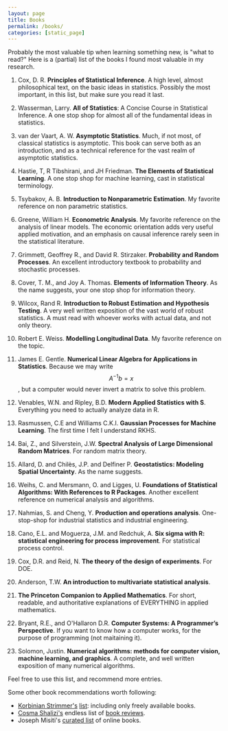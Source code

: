 ```yaml
---
layout: page
title: Books
permalink: /books/
categories: [static_page]
---
```


Probably the most valuable tip when learning something new, is "what to read?"
Here is a (partial) list of the books I found most valuable in my research.

1. Cox, D. R. __Principles of Statistical Inference__. 
A high level, almost philosophical text, on the basic ideas in statistics. Possibly the most important, in this list, but make sure you read it last. 

2. Wasserman, Larry. __All of Statistics__: A Concise Course in Statistical Inference. 
A one stop shop for almost all of the fundamental ideas in statistics.

3. van der Vaart, A. W. __Asymptotic Statistics__. 
Much, if not most, of classical statistics is asymptotic. 
This book can serve both as an introduction, and as a technical reference for the vast realm of asymptotic statistics.

4. Hastie, T, R Tibshirani, and JH Friedman. __The Elements of Statistical Learning__. 
A one stop shop for machine learning, cast in statistical terminology.

5. Tsybakov, A. B. __Introduction to Nonparametric Estimation__. 
My favorite reference on non parametric statistics.

6. Greene, William H. __Econometric Analysis__. 
My favorite reference on the analysis of linear models. 
The economic orientation adds very useful applied motivation, and an emphasis on causal inference rarely seen in the statistical literature.

8. Grimmett, Geoffrey R., and David R. Stirzaker. __Probability and Random Processes__. 
An excellent introductory textbook to probability and stochastic processes.

9. Cover, T. M., and Joy A. Thomas. __Elements of Information Theory__. 
As the name suggests, your one stop shop for information theory.

10. Wilcox, Rand R. __Introduction to Robust Estimation and Hypothesis Testing__. 
A very well written exposition of the vast world of robust statistics. 
A must read with whoever works with actual data, and not only theory. 

11. Robert E. Weiss. __Modelling Longitudinal Data__. My favorite reference on the topic. 

12. James E. Gentle. __Numerical Linear Algebra for Applications in Statistics__. Because we may write $$A^{-1}b=x$$, but a computer would never invert a matrix to solve this problem. 

13. Venables, W.N. and Ripley, B.D. __Modern Applied Statistics with S__. Everything you need to actually analyze data in R. 

14. Rasmussen, C.E and Williams C.K.I. __Gaussian Processes for Machine Learning__. The first time I felt I understand RKHS.

15. Bai, Z., and Silverstein, J.W. __Spectral Analysis of Large Dimensional Random Matrices__. For random matrix theory.

16. Allard, D. and Chilès, J.P. and Delfiner P. __Geostatistics: Modeling Spatial Uncertainty__. As the name suggests.

17. Weihs, C. and Mersmann, O. and Ligges, U. __Foundations of Statistical Algorithms: With References to R Packages__. Another excellent reference on numerical analysis and algorithms.

18. Nahmias, S. and Cheng, Y. __Production and operations analysis__. One-stop-shop for industrial statistics and industrial engineering.

19. Cano, E.L. and Moguerza, J.M. and Redchuk, A. __Six sigma with R: statistical engineering for process improvement__. For statistical process control.

20. Cox, D.R. and Reid, N. __The theory of the design of experiments__. For DOE.

21. Anderson, T.W. __An introduction to multivariate statistical analysis__.

22. __The Princeton Companion to Applied Mathematics__. For short, readable, and authoritative explanations of EVERYTHING in applied mathematics. 

23. Bryant, R.E., and O'Hallaron D.R. __Computer Systems: A Programmer’s Perspective__. If you want to know how a computer works, for the purpose of programming (not maitaining it). 

24. Solomon, Justin. __Numerical algorithms: methods for computer vision, machine learning, and graphics__. A complete, and well written exposition of many numerical algorithms. 

Feel free to use this list, and recommend more entries.

Some other book recommendations worth following:

- [Korbinian Strimmer's](http://strimmerlab.org/korbinian.html) [list](http://strimmerlab.org/notes/textbooks.html): including only freely available books. 
- [Cosma Shalizi's](http://www.stat.cmu.edu/~cshalizi/) endless list of [book reviews](http://bactra.org/weblog/cat_algae.html). 
- Joseph Misiti's [curated list](https://github.com/josephmisiti/awesome-machine-learning/blob/master/books.md) of online books.
